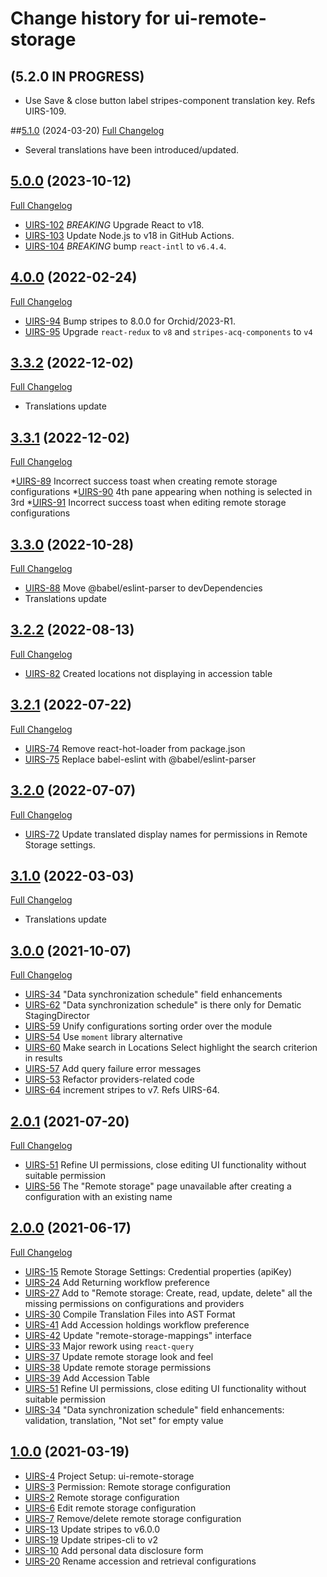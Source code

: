 # Change history for ui-remote-storage

## (5.2.0 IN PROGRESS)

* Use Save & close button label stripes-component translation key. Refs UIRS-109.

##[5.1.0](https://github.com/folio-org/ui-remote-storage/tree/v5.1.0) (2024-03-20)
[Full Changelog](https://github.com/folio-org/ui-remote-storage/compare/v5.0.0...v5.1.0)

* Several translations have been introduced/updated.

## [5.0.0](https://github.com/folio-org/ui-remote-storage/tree/v5.0.0) (2023-10-12)
[Full Changelog](https://github.com/folio-org/ui-remote-storage/compare/v4.0.0...v5.0.0)

* [UIRS-102](https://issues.folio.org/browse/UIRS-102) *BREAKING* Upgrade React to v18.
* [UIRS-103](https://issues.folio.org/browse/UIRS-103) Update Node.js to v18 in GitHub Actions.
* [UIRS-104](https://issues.folio.org/browse/UIRS-104) *BREAKING* bump `react-intl` to `v6.4.4`.

## [4.0.0](https://github.com/folio-org/ui-remote-storage/tree/v4.0.0) (2022-02-24)
[Full Changelog](https://github.com/folio-org/ui-remote-storage/compare/v3.3.2...v4.0.0)

* [UIRS-94](https://issues.folio.org/browse/UIRS-94) Bump stripes to 8.0.0 for Orchid/2023-R1.
* [UIRS-95](https://issues.folio.org/browse/UIRS-95) Upgrade `react-redux` to `v8` and `stripes-acq-components` to `v4`

## [3.3.2](https://github.com/folio-org/ui-remote-storage/tree/v3.3.2) (2022-12-02)
[Full Changelog](https://github.com/folio-org/ui-remote-storage/compare/v3.3.1...v3.3.2)

* Translations update

## [3.3.1](https://github.com/folio-org/ui-remote-storage/tree/v3.3.1) (2022-12-02)
[Full Changelog](https://github.com/folio-org/ui-remote-storage/compare/v3.3.0...v3.3.1)

*[UIRS-89](https://issues.folio.org/browse/UIRS-89) Incorrect success toast when creating remote storage configurations
*[UIRS-90](https://issues.folio.org/browse/UIRS-90) 4th pane appearing when nothing is selected in 3rd
*[UIRS-91](https://issues.folio.org/browse/UIRS-91) Incorrect success toast when editing remote storage configurations

## [3.3.0](https://github.com/folio-org/ui-remote-storage/tree/v3.3.0) (2022-10-28)
[Full Changelog](https://github.com/folio-org/ui-remote-storage/compare/v3.2.2...v3.3.0)

* [UIRS-88](https://issues.folio.org/browse/UIRS-88) Move @babel/eslint-parser to devDependencies
* Translations update

## [3.2.2](https://github.com/folio-org/ui-remote-storage/tree/v3.2.2) (2022-08-13)
[Full Changelog](https://github.com/folio-org/ui-remote-storage/compare/v3.2.2...v3.2.1)

* [UIRS-82](https://issues.folio.org/browse/UIRS-82) Created locations not displaying in accession table

## [3.2.1](https://github.com/folio-org/ui-remote-storage/tree/v3.2.1) (2022-07-22)
[Full Changelog](https://github.com/folio-org/ui-remote-storage/compare/v3.2.1...v3.2.0)

* [UIRS-74](https://issues.folio.org/browse/UIRS-74) Remove react-hot-loader from package.json
* [UIRS-75](https://issues.folio.org/browse/UIRS-75) Replace babel-eslint with @babel/eslint-parser

## [3.2.0](https://github.com/folio-org/ui-remote-storage/tree/v3.2.0) (2022-07-07)
[Full Changelog](https://github.com/folio-org/ui-remote-storage/compare/v3.1.0...v3.2.0)

* [UIRS-72](https://issues.folio.org/browse/UIRS-72) Update translated display names for permissions in Remote Storage settings.

## [3.1.0](https://github.com/folio-org/ui-remote-storage/tree/v3.1.0) (2022-03-03)
[Full Changelog](https://github.com/folio-org/ui-remote-storage/compare/v3.0.0...v3.1.0)

* Translations update

## [3.0.0](https://github.com/folio-org/ui-remote-storage/tree/v3.0.0) (2021-10-07)
[Full Changelog](https://github.com/folio-org/ui-remote-storage/compare/v2.0.1...v3.0.0)

* [UIRS-34](https://issues.folio.org/browse/UIRS-34) "Data synchronization schedule" field enhancements
* [UIRS-62](https://issues.folio.org/browse/UIRS-34) "Data synchronization schedule" is there only for Dematic StagingDirector
* [UIRS-59](https://issues.folio.org/browse/UIRS-59) Unify configurations sorting order over the module
* [UIRS-54](https://issues.folio.org/browse/UIRS-54) Use `moment` library alternative
* [UIRS-60](https://issues.folio.org/browse/UIRS-60) Make search in Locations Select highlight the search criterion in results
* [UIRS-57](https://issues.folio.org/browse/UIRS-57) Add query failure error messages
* [UIRS-53](https://issues.folio.org/browse/UIRS-53) Refactor providers-related code
* [UIRS-64](https://issues.folio.org/browse/UIRS-64) increment stripes to v7. Refs UIRS-64.

## [2.0.1](https://github.com/folio-org/ui-remote-storage/tree/v2.0.1) (2021-07-20)
[Full Changelog](https://github.com/folio-org/ui-remote-storage/compare/v2.0.0...v2.0.1)

* [UIRS-51](https://issues.folio.org/browse/UIRS-51) Refine UI permissions, close editing UI functionality without suitable permission
* [UIRS-56](https://issues.folio.org/browse/UIRS-56) The "Remote storage" page unavailable after creating a configuration with an existing name

## [2.0.0](https://github.com/folio-org/ui-remote-storage/tree/v2.0.0) (2021-06-17)
[Full Changelog](https://github.com/folio-org/ui-remote-storage/compare/v1.0.0...v2.0.0)

* [UIRS-15](https://issues.folio.org/browse/UIRS-15) Remote Storage Settings: Credential properties (apiKey)
* [UIRS-24](https://issues.folio.org/browse/UIRS-24) Add Returning workflow preference
* [UIRS-27](https://issues.folio.org/browse/UIRS-27) Add to "Remote storage: Create, read, update, delete" all the missing permissions on configurations and providers
* [UIRS-30](https://issues.folio.org/browse/UIRS-30) Compile Translation Files into AST Format
* [UIRS-41](https://issues.folio.org/browse/UIRS-41) Add Accession holdings workflow preference
* [UIRS-42](https://issues.folio.org/browse/UIRS-42) Update "remote-storage-mappings" interface
* [UIRS-33](https://issues.folio.org/browse/UIRS-33) Major rework using `react-query`
* [UIRS-37](https://issues.folio.org/browse/UIRS-37) Update remote storage look and feel
* [UIRS-38](https://issues.folio.org/browse/UIRS-38) Update remote storage permissions
* [UIRS-39](https://issues.folio.org/browse/UIRS-39) Add Accession Table
* [UIRS-51](https://issues.folio.org/browse/UIRS-51) Refine UI permissions, close editing UI functionality without suitable permission
* [UIRS-34](https://issues.folio.org/browse/UIRS-34) "Data synchronization schedule" field enhancements: validation, translation, "Not set" for empty value

## [1.0.0](https://github.com/folio-org/ui-remote-storage/tree/v1.0.0) (2021-03-19)

* [UIRS-4](https://issues.folio.org/browse/UIRS-4) Project Setup: ui-remote-storage
* [UIRS-3](https://issues.folio.org/browse/UIRS-3) Permission: Remote storage configuration
* [UIRS-2](https://issues.folio.org/browse/UIRS-2) Remote storage configuration
* [UIRS-6](https://issues.folio.org/browse/UIRS-6) Edit remote storage configuration
* [UIRS-7](https://issues.folio.org/browse/UIRS-7) Remove/delete remote storage configuration
* [UIRS-13](https://issues.folio.org/browse/UIRS-13) Update stripes to v6.0.0
* [UIRS-19](https://issues.folio.org/browse/UIRS-19) Update stripes-cli to v2
* [UIRS-10](https://issues.folio.org/browse/UIRS-10) Add personal data disclosure form
* [UIRS-20](https://issues.folio.org/browse/UIRS-20) Rename accession and retrieval configurations
